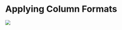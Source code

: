 # Applying Column Formats

<img src="https://telemetry.sharepointpnp.com/sp-dev-list-formatting/docs/gettingstarted/columnformats" />